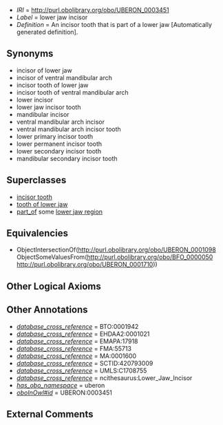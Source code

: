  * *IRI* = http://purl.obolibrary.org/obo/UBERON_0003451
 * *Label* = lower jaw incisor
 * *Definition* = An incisor tooth that is part of a lower jaw [Automatically generated definition].

## Synonyms

 * incisor of lower jaw
 * incisor of ventral mandibular arch
 * incisor tooth of lower jaw
 * incisor tooth of ventral mandibular arch
 * lower incisor
 * lower jaw incisor tooth
 * mandibular incisor
 * ventral mandibular arch incisor
 * ventral mandibular arch incisor tooth
 * lower primary incisor tooth
 * lower permanent incisor tooth
 * lower secondary incisor tooth
 * mandibular secondary incisor tooth

## Superclasses

 * [incisor tooth](../../UBERON/98/UBERON_0001098.md)
 * [tooth of lower jaw](../../UBERON/68/UBERON_0003268.md)
 * [part_of](../../BFO/50/BFO_0000050.md) some [lower jaw region](../../UBERON/10/UBERON_0001710.md)

## Equivalencies

 * ObjectIntersectionOf(<http://purl.obolibrary.org/obo/UBERON_0001098> ObjectSomeValuesFrom(<http://purl.obolibrary.org/obo/BFO_0000050> <http://purl.obolibrary.org/obo/UBERON_0001710>))

## Other Logical Axioms


## Other Annotations

 * *[database_cross_reference](../../ef/oboInOwl#hasDbXref.md)* = BTO:0001942
 * *[database_cross_reference](../../ef/oboInOwl#hasDbXref.md)* = EHDAA2:0001021
 * *[database_cross_reference](../../ef/oboInOwl#hasDbXref.md)* = EMAPA:17918
 * *[database_cross_reference](../../ef/oboInOwl#hasDbXref.md)* = FMA:55713
 * *[database_cross_reference](../../ef/oboInOwl#hasDbXref.md)* = MA:0001600
 * *[database_cross_reference](../../ef/oboInOwl#hasDbXref.md)* = SCTID:420793009
 * *[database_cross_reference](../../ef/oboInOwl#hasDbXref.md)* = UMLS:C1708755
 * *[database_cross_reference](../../ef/oboInOwl#hasDbXref.md)* = ncithesaurus:Lower_Jaw_Incisor
 * *[has_obo_namespace](../../ce/oboInOwl#hasOBONamespace.md)* = uberon
 * *[oboInOwl#id](../../id/oboInOwl#id.md)* = UBERON:0003451

## External Comments

